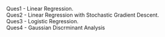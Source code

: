 Ques1 - Linear Regression.  
Ques2 - Linear Regression with Stochastic Gradient Descent.  
Ques3 - Logistic Regression.  
Ques4 - Gaussian Discrminant Analysis
